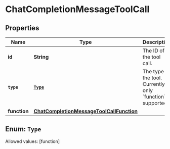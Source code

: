 

# ChatCompletionMessageToolCall


## Properties

Name | Type | Description | Notes
------------ | ------------- | ------------- | -------------
**id** | **String** | The ID of the tool call. | 
**`type`** | [**`Type`**](#`Type`) | The type of the tool. Currently, only &#x60;function&#x60; is supported. | 
**function** | [**ChatCompletionMessageToolCallFunction**](ChatCompletionMessageToolCallFunction.md) |  | 


## Enum: `Type`
Allowed values: [function]




